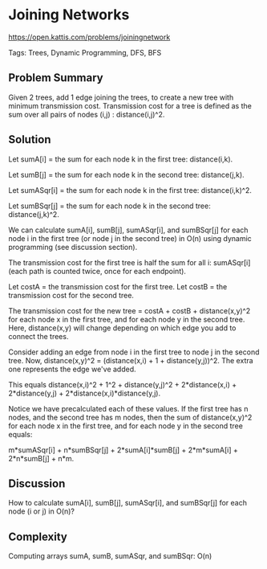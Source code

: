 # Joining Networks

https://open.kattis.com/problems/joiningnetwork

Tags: Trees, Dynamic Programming, DFS, BFS

## Problem Summary

Given 2 trees, add 1 edge joining the trees, to create a new tree with minimum
transmission cost. Transmission cost for a tree is defined as the sum over all
pairs of nodes (i,j) : distance(i,j)^2.

## Solution

Let sumA[i] = the sum for each node k in the first tree: distance(i,k).

Let sumB[j] = the sum for each node k in the second tree: distance(j,k).

Let sumASqr[i] = the sum for each node k in the first tree: distance(i,k)^2.

Let sumBSqr[j] = the sum for each node k in the second tree: distance(j,k)^2.

We can calculate sumA[i], sumB[j], sumASqr[i], and sumBSqr[j] for each node i in
the first tree (or node j in the second tree) in O(n) using dynamic programming
(see discussion section).

The transmission cost for the first tree is half the sum for all i: sumASqr[i]
(each path is counted twice, once for each endpoint).

Let costA = the transmission cost for the first tree.
Let costB = the transmission cost for the second tree.

The transmission cost for the new tree = costA + costB + distance(x,y)^2 for
each node x in the first tree, and for each node y in the second tree. Here,
distance(x,y) will change depending on which edge you add to connect the trees.

Consider adding an edge from node i in the first tree to node j in the second
tree. Now, distance(x,y)^2 = (distance(x,i) + 1 + distance(y,j))^2. The extra
one represents the edge we've added.

This equals distance(x,i)^2 + 1^2 + distance(y,j)^2 + 2\*distance(x,i) +
2\*distance(y,j) + 2\*distance(x,i)\*distance(y,j).

Notice we have precalculated each of these values. If the first tree has n
nodes, and the second tree has m nodes, then the sum of distance(x,y)^2 for
each node x in the first tree, and for each node y in the second tree equals:

m\*sumASqr[i] + n\*sumBSqr[j] + 2\*sumA[i]\*sumB[j] + 2\*m\*sumA[i] + 2\*n\*sumB[j] + n\*m.

## Discussion

How to calculate sumA[i], sumB[j], sumASqr[i], and sumBSqr[j] for each node (i
or j) in O(n)?

## Complexity

Computing arrays sumA, sumB, sumASqr, and sumBSqr: O(n)
